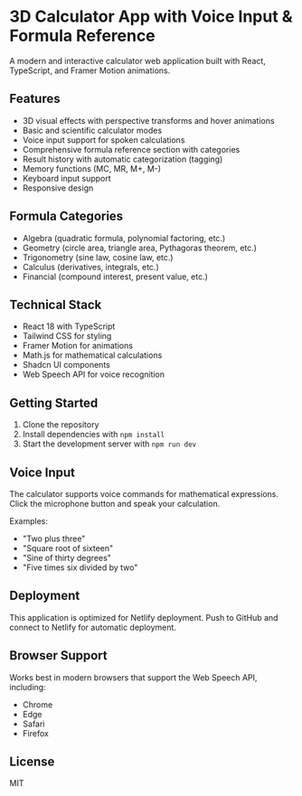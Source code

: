 # 3D Calculator App with Voice Input & Formula Reference

A modern and interactive calculator web application built with React, TypeScript, and Framer Motion animations.

## Features

- 3D visual effects with perspective transforms and hover animations
- Basic and scientific calculator modes
- Voice input support for spoken calculations
- Comprehensive formula reference section with categories
- Result history with automatic categorization (tagging)
- Memory functions (MC, MR, M+, M-)
- Keyboard input support
- Responsive design

## Formula Categories

- Algebra (quadratic formula, polynomial factoring, etc.)
- Geometry (circle area, triangle area, Pythagoras theorem, etc.)
- Trigonometry (sine law, cosine law, etc.)
- Calculus (derivatives, integrals, etc.)
- Financial (compound interest, present value, etc.)

## Technical Stack

- React 18 with TypeScript
- Tailwind CSS for styling
- Framer Motion for animations
- Math.js for mathematical calculations
- Shadcn UI components
- Web Speech API for voice recognition

## Getting Started

1. Clone the repository
2. Install dependencies with `npm install`
3. Start the development server with `npm run dev`

## Voice Input

The calculator supports voice commands for mathematical expressions. Click the microphone button and speak your calculation.

Examples:
- "Two plus three"
- "Square root of sixteen"
- "Sine of thirty degrees"
- "Five times six divided by two"

## Deployment

This application is optimized for Netlify deployment. Push to GitHub and connect to Netlify for automatic deployment.

## Browser Support

Works best in modern browsers that support the Web Speech API, including:
- Chrome
- Edge
- Safari
- Firefox

## License

MIT